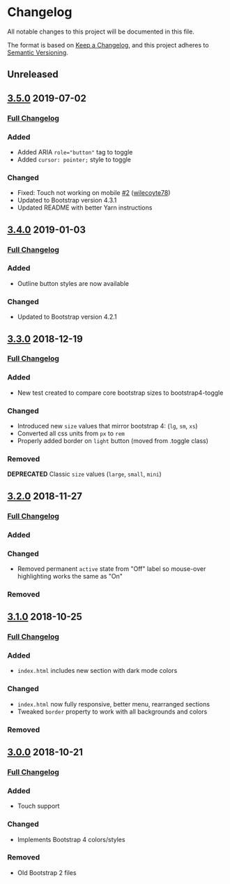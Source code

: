 # Changelog
All notable changes to this project will be documented in this file.

The format is based on [Keep a Changelog](https://keepachangelog.com/en/1.0.0/),
and this project adheres to [Semantic Versioning](https://semver.org/spec/v2.0.0.html).

## Unreleased

## [3.5.0](https://github.com/gitbrent/bootstrap4-toggle/tree/v3.5.0) 2019-07-02
### [Full Changelog](https://github.com/gitbrent/bootstrap4-toggle/compare/v3.4.0...v3.5.0)
### Added
- Added ARIA `role="button"` tag to toggle
- Added `cursor: pointer;` style to toggle
### Changed
- Fixed: Touch not working on mobile [\#2](https://github.com/gitbrent/bootstrap4-toggle/issue/2) ([wilecoyte78](https://github.com/wilecoyte78))
- Updated to Bootstrap version 4.3.1
- Updated README with better Yarn instructions

## [3.4.0](https://github.com/gitbrent/bootstrap4-toggle/tree/v3.4.0) 2019-01-03
### [Full Changelog](https://github.com/gitbrent/bootstrap4-toggle/compare/v3.3.0...v3.4.0)
### Added
- Outline button styles are now available
### Changed
- Updated to Bootstrap version 4.2.1

## [3.3.0](https://github.com/gitbrent/bootstrap4-toggle/tree/v3.3.0) 2018-12-19
### [Full Changelog](https://github.com/gitbrent/bootstrap4-toggle/compare/v3.2.0...v3.3.0)
### Added
- New test created to compare core bootstrap sizes to bootstrap4-toggle
### Changed
- Introduced new `size` values that mirror bootstrap 4: (`lg`, `sm`, `xs`)
- Converted all css units from `px` to `rem`
- Properly added border on `light` button (moved from .toggle class)
### Removed
**DEPRECATED** Classic `size` values (`large`, `small`, `mini`)


## [3.2.0](https://github.com/gitbrent/bootstrap4-toggle/tree/v3.2.0) 2018-11-27
### [Full Changelog](https://github.com/gitbrent/bootstrap4-toggle/compare/v3.1.0...v3.2.0)
### Added
### Changed
- Removed permanent `active` state from "Off" label so mouse-over highlighting works the same as "On"
### Removed



## [3.1.0](https://github.com/gitbrent/bootstrap4-toggle/tree/v3.1.0) 2018-10-25
### [Full Changelog](https://github.com/gitbrent/bootstrap4-toggle/compare/v3.0.0...v3.1.0)
### Added
- `index.html` includes new section with dark mode colors
### Changed
- `index.html` now fully responsive, better menu, rearranged sections
- Tweaked `border` property to work with all backgrounds and colors
### Removed



## [3.0.0](https://github.com/gitbrent/bootstrap4-toggle/tree/v3.0.0) 2018-10-21
### [Full Changelog](https://github.com/gitbrent/bootstrap4-toggle/compare/v2.2.2...v3.0.0)
### Added
- Touch support
### Changed
- Implements Bootstrap 4 colors/styles
### Removed
- Old Bootstrap 2 files

[Unreleased]: https://github.com/gitbrent/bootstrap4-toggle/compare/v1.9.0...HEAD
[3.2.0]: https://github.com/gitbrent/bootstrap4-toggle/compare/v3.1.0...v3.2.0
[3.1.0]: https://github.com/gitbrent/bootstrap4-toggle/compare/v3.0.0...v3.1.0
[3.0.0]: https://github.com/gitbrent/bootstrap4-toggle/compare/v2.2.2...v3.0.0

